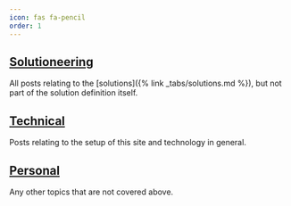```yaml
---
icon: fas fa-pencil
order: 1
---
```

## <a href="{{ '/categories/solutioneering' | relative_url }}">Solutioneering</a>

All posts relating to the [solutions]({% link _tabs/solutions.md %}), but not part of the solution definition itself.

## <a href="{{ '/categories/technical' | relative_url }}">Technical</a>

Posts relating to the setup of this site and technology in general.

## <a href="{{ '/categories/personal' | relative_url }}">Personal</a>

Any other topics that are not covered above.